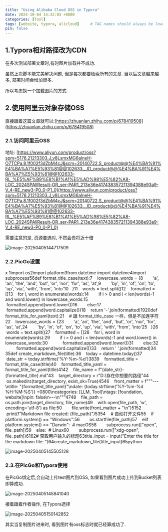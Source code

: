 ```yaml
---
title: "Using Alibaba Cloud OSS in Typora"
date: 2024-10-04 14:32:03 +0800
categories: [Tool]
tags: [website, typora, alicloud]     # TAG names should always be lowercase
pin: false
---
```


## 1.Typora相对路径改为CDN

在多次测试部署文章时,有时图片加载并不成功.

虽然上次脚本能完美解决问题, 但是每次都要检索所有的文章. 当以后文章越来越多, 部署时间会增加很多. 

所以考虑换一个加载图片的方式.

## 2.使用阿里云对象存储OSS

直接跟着这篇文章就可以:[https://zhuanlan.zhihu.com/p/678419508](https://zhuanlan.zhihu.com/p/678419508)

### 2.1.访问阿里云OSS

地址: [https://www.aliyun.com/product/oss?spm=5176.21213303.J_v8LsmxMG6alneH-O7TCPa.8.1f002f3dZbM4cJ&scm=20140722.S_product@@%E4%BA%91%E4%BA%A7%E5%93%81@@102633._.ID_product@@%E4%BA%91%E4%BA%A7%E5%93%81@@102633-RL_%E5%AF%B9%E8%B1%A1%E5%AD%98%E5%82%A8-LOC_2024SPAllResult-OR_ser-PAR1_213e36e417438357211394388e93a9-V_4-RE_new3-P0_0-P1_0](https://www.aliyun.com/product/oss?spm=5176.21213303.J_v8LsmxMG6alneH-O7TCPa.8.1f002f3dZbM4cJ&scm=20140722.S_product@@%E4%BA%91%E4%BA%A7%E5%93%81@@102633._.ID_product@@%E4%BA%91%E4%BA%A7%E5%93%81@@102633-RL_%E5%AF%B9%E8%B1%A1%E5%AD%98%E5%82%A8-LOC_2024SPAllResult-OR_ser-PAR1_213e36e417438357211394388e93a9-V_4-RE_new3-P0_0-P1_0)

需要注意的是, 资源要选对, 不然会贵将近十倍

![image-20250405144717509](https://zr-picture.oss-cn-shanghai.aliyuncs.com/image-20250405144717509.png)

### 2.2.PicGo设置

x 1import os2import platform3from datetime import datetime4import subprocess5​6def format_title_case(text):7    lowercase_words = {8        'a', 'an', 'the', 'and', 'but', 'or', 'nor', 'for', 'as', 'at',9        'by', 'in', 'of', 'on', 'to', 'up', 'via', 'with', 'from', 'into'10    }11    words = text.split()12    formatted = []13    for i, word in enumerate(words):14        if i > 0 and i < len(words)-1 and word.lower() in lowercase_words:15            formatted.append(word.lower())16        else:17            formatted.append(word.capitalize())18    return '-'.join(formatted)19​20def format_title_for_yaml(text):21    # 跟 format_title_case 一样，但是不加连字符22    lowercase_words = {23        'a', 'an', 'the', 'and', 'but', 'or', 'nor', 'for', 'as', 'at',24        'by', 'in', 'of', 'on', 'to', 'up', 'via', 'with', 'from', 'into'25    }26    words = text.split()27    formatted = []28    for i, word in enumerate(words):29        if i > 0 and i < len(words)-1 and word.lower() in lowercase_words:30            formatted.append(word.lower())31        else:32            formatted.append(word.capitalize())33    return ' '.join(formatted)34​35def create_markdown_file(title):36    today = datetime.today()37    date_str = today.strftime('%Y-%m-%d')38​39    formatted_title = format_title_case(title)40    formatted_title_yaml = format_title_for_yaml(title)41​42    file_name = f"{date_str}-{formatted_title}.md"43    target_directory = r"D:\存在你想要的路径"44    os.makedirs(target_directory, exist_ok=True)45​46    front_matter = f"""---\ntitle: "{formatted_title_yaml}"\ndate: {today.strftime('%Y-%m-%d %H:%M:%S')} +0800\ncategories: [LLM, Tool]\ntags: [foundation, website]\npin: false\n---\n"""47​48    file_path = os.path.join(target_directory, file_name)49    with open(file_path, 'w', encoding='utf-8') as file:50        file.write(front_matter + "\n")51​52    print(f"Markdown file created: {file_path}")53​54    # 自动打开文件55    if platform.system() == "Windows":56        os.startfile(file_path)57    elif platform.system() == "Darwin":  # macOS58        subprocess.run(["open", file_path])59    else:  # Linux60        subprocess.run(["xdg-open", file_path])61​62# 获取用户输入的标题63title_input = input("Enter the title for the markdown file: ")64create_markdown_file(title_input)65​python

![image-20250405145505128](https://zr-picture.oss-cn-shanghai.aliyuncs.com/image-20250405145505128.png)

### 2.3.在PicGo和Typora使用

在PicGo绑定后,会自动上传test图片到OSS, 如果看到图片成功上传到Bucket列表即算成功.

![image-20250405145841040](https://zr-picture.oss-cn-shanghai.aliyuncs.com/image-20250405145841040.png)

接着跟着作者操作, 在Typora选择

![image-20250405150142852](https://zr-picture.oss-cn-shanghai.aliyuncs.com/image-20250405150142852.png)

其实当复制图片进来时, 看到图片有oss标志时就已经算成功了.

